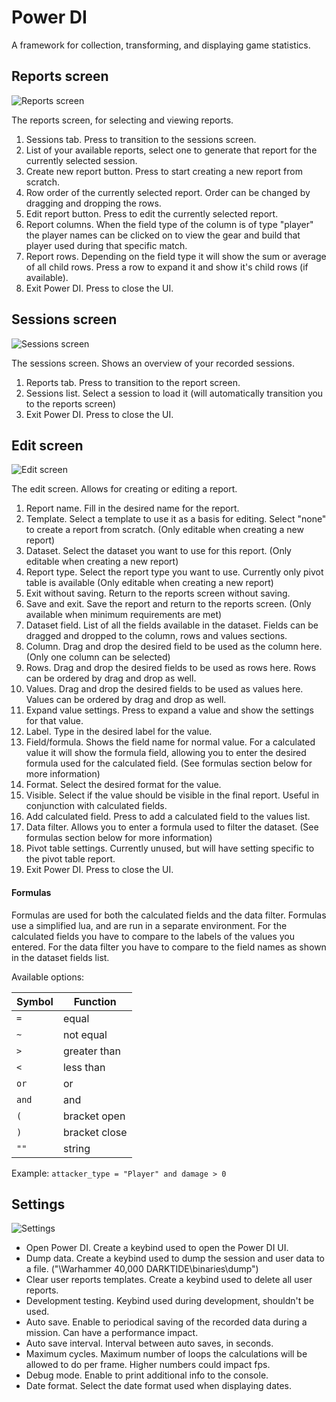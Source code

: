 # Power DI

A framework for collection, transforming, and displaying game statistics.

## Reports screen
![Reports screen](https://i.imgur.com/xS1P0Nw.png "Reports screen")

The reports screen, for selecting and viewing reports. 

1. Sessions tab. Press to transition to the sessions screen.
2. List of your available reports, select one to generate that report for the currently selected session.
3. Create new report button. Press to start creating a new report from scratch.
4. Row order of the currently selected report. Order can be changed by dragging and dropping the rows.
5. Edit report button. Press to edit the currently selected report.
6. Report columns. When the field type of the column is of type "player" the player names can be clicked on to view the gear and build that player used during that specific match.
7. Report rows. Depending on the field type it will show the sum or average of all child rows. Press a row to expand it and show it's child rows (if available).
8. Exit Power DI. Press to close the UI.

## Sessions screen
![Sessions screen](https://i.imgur.com/yCNzJC5.png "Sessions screen")

The sessions screen. Shows an overview of your recorded sessions.

1. Reports tab. Press to transition to the report screen.
2. Sessions list. Select a session to load it (will automatically transition you to the reports screen)
3. Exit Power DI. Press to close the UI.

## Edit screen
![Edit screen](https://i.imgur.com/BzzdjD3.png "Edit screen")

The edit screen. Allows for creating or editing a report.

1. Report name. Fill in the desired name for the report.
2. Template. Select a template to use it as a basis for editing. Select "none" to create a report from scratch. (Only editable when creating a new report)
3. Dataset. Select the dataset you want to use for this report. (Only editable when creating a new report)
4. Report type. Select the report type you want to use. Currently only pivot table is available (Only editable when creating a new report) 
5. Exit without saving. Return to the reports screen without saving.
6. Save and exit. Save the report and return to the reports screen. (Only available when minimum requirements are met)
7. Dataset field. List of all the fields available in the dataset. Fields can be dragged and dropped to the column, rows and values sections.
8. Column. Drag and drop the desired field to be used as the column here. (Only one column can be selected)
9. Rows. Drag and drop the desired fields to be used as rows here. Rows can be ordered by drag and drop as well.
10. Values. Drag and drop the desired fields to be used as values here. Values can be ordered by drag and drop as well.
11. Expand value settings. Press to expand a value and show the settings for that value.
12. Label. Type in the desired label for the value.
13. Field/formula. Shows the field name for normal value. For a calculated value it will show the formula field, allowing you to enter the desired formula used for the calculated field. (See formulas section below for more information)
14. Format. Select the desired format for the value.
15. Visible. Select if the value should be visible in the final report. Useful in conjunction with calculated fields.
16. Add calculated field. Press to add a calculated field to the values list.
17. Data filter. Allows you to enter a formula used to filter the dataset. (See formulas section below for more information)
18. Pivot table settings. Currently unused, but will have setting specific to the pivot table report.
19. Exit Power DI. Press to close the UI.

#### Formulas
Formulas are used for both the calculated fields and the data filter. Formulas use a simplified lua, and are run in a separate environment. For the calculated fields you have to compare to the labels of the values you entered. For the data filter you have to compare to the field names as shown in the dataset fields list.

Available options:

Symbol | Function
 --- | ---
`=`|equal
`~`|not equal
`>`|greater than
`<`|less than 
`or`|or
`and`|and
`(`|bracket open
`)`|bracket close
`""`|string

Example:
`attacker_type = "Player" and damage > 0`

## Settings
![Settings](https://i.imgur.com/OGeBBM7.png "Settings")

* Open Power DI. Create a keybind used to open the Power DI UI.
* Dump data. Create a keybind used to dump the session and user data to a file. ("\Warhammer 40,000 DARKTIDE\binaries\dump")
* Clear user reports templates. Create a keybind used to delete all user reports.
* Development testing. Keybind used during development, shouldn't be used.
* Auto save. Enable to periodical saving of the recorded data during a mission. Can have a performance impact.
* Auto save interval. Interval between auto saves, in seconds.
* Maximum cycles. Maximum number of loops the calculations will be allowed to do per frame. Higher numbers could impact fps.
* Debug mode. Enable to print additional info to the console.
* Date format. Select the date format used when displaying dates.
